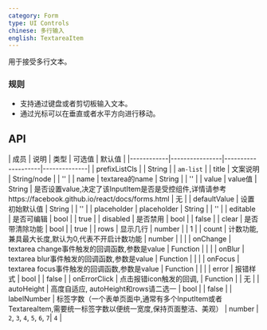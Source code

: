```yaml
---
category: Form
type: UI Controls
chinese: 多行输入
english: TextareaItem
---
```



用于接受多行文本。

### 规则
- 支持通过键盘或者剪切板输入文本。
- 通过光标可以在垂直或者水平方向进行移动。


## API


| 成员        | 说明           | 类型     |     可选值        | 默认值       |
|------------|----------------|--------------------|--------------|
| prefixListCls    |         | String | |  `am-list`  |
| title    | 文案说明        | String/node |     | '' |
| name    | textarea的name        | String |  |  ''  |
| value    | value值        | String | 是否设置value,决定了该InputItem是否是受控组件,详情请参考https://facebook.github.io/react/docs/forms.html |   无  |
| defaultValue    | 设置初始默认值        | String | |  ''  |
| placeholder      | placeholder        | String |  | ''  |
| editable    | 是否可编辑        | bool | |  true  |
| disabled    | 是否禁用        | bool | |  false  |
| clear      |   是否带清除功能      | bool |   | true  |
| rows      |   显示几行      | number |     | 1 |
| count      |  计数功能,兼具最大长度,默认为0,代表不开启计数功能      | number |  |   |
| onChange    | textarea change事件触发的回调函数,参数是value | Function |   |  |
| onBlur     | textarea blur事件触发的回调函数,参数是value | Function |    | |
| onFocus    | textarea focus事件触发的回调函数,参数是value | Function |   |  |
| error       | 报错样式        | bool | |  false  |
| onErrorClick       | 点击报错icon触发的回调,        | Function | |  无  |
| autoHeight       | 高度自适应, autoHeight和rows请二选一       | bool |  | false  |
| labelNumber        | 标签字数（一个表单页面中,通常有多个InputItem或者TextareaItem,需要统一标签字数以便统一宽度,保持页面整洁、美观）        | number | `2`, `3`, `4`, `5`, `6`, `7`|  `4`  |
